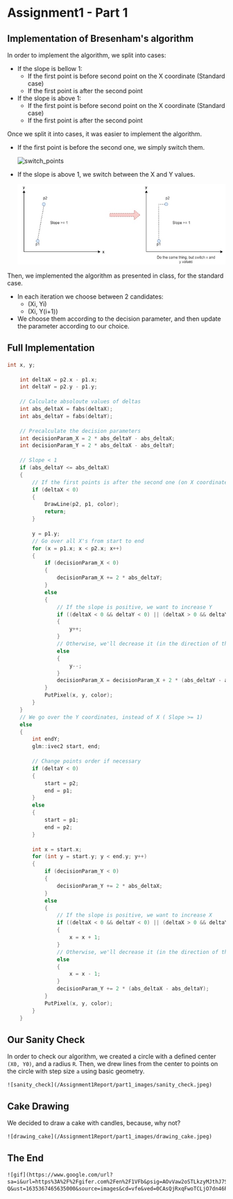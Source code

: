# Assignment1 - Part 1
## Implementation of Bresenham's algorithm
In order to implement the algorithm, we split into cases:

- If the slope is bellow 1:
    - If the first point is before second point on the X coordinate (Standard case)
    - If the first point is after the second point 
- If the slope is above 1:
    - If the first point is before second point on the X coordinate (Standard case)
    - If the first point is after the second point 

Once we split it into cases, it was easier to implement the algorithm.
- If the first point is before the second one, we simply switch them.

	![switch_points](/part1_images/switch_points.jpeg) 

- If the slope is above 1, we switch between the X and Y values.

	![switch_coordinates](/Assignment1Report/part1_images/switch_coordinates.jpeg)

Then, we implemented the algorithm as presented in class, for the standard case.

- In each iteration we choose between 2 candidates:
    - (Xi, Yi)
    - (Xi, Y(i+1))
- We choose them according to the decision parameter, and then update the parameter according to our choice.

## Full Implementation
```C++
int x, y;

	int deltaX = p2.x - p1.x;
	int deltaY = p2.y - p1.y;

	// Calculate absoloute values of deltas
	int abs_deltaX = fabs(deltaX);
	int abs_deltaY = fabs(deltaY);

	// Precalculate the decision parameters
	int decisionParam_X = 2 * abs_deltaY - abs_deltaX;
	int decisionParam_Y = 2 * abs_deltaX - abs_deltaY;

	// Slope < 1
	if (abs_deltaY <= abs_deltaX)
	{
		// If the first points is after the second one (on X coordinates), switch them
		if (deltaX < 0)
		{
			DrawLine(p2, p1, color);
			return;
		}

		y = p1.y;
		// Go over all X's from start to end
		for (x = p1.x; x < p2.x; x++)
		{
			if (decisionParam_X < 0)
			{
				decisionParam_X += 2 * abs_deltaY;
			}
			else
			{
				// If the slope is positive, we want to increase Y
				if ((deltaX < 0 && deltaY < 0) || (deltaX > 0 && deltaY > 0))
				{
					y++;
				}
				// Otherwise, we'll decrease it (in the direction of the line)
				else
				{
					y--;
				}
				decisionParam_X = decisionParam_X + 2 * (abs_deltaY - abs_deltaX);
			}
			PutPixel(x, y, color);
		}
	}
	// We go over the Y coordinates, instead of X ( Slope >= 1)
	else
	{
		int endY;
		glm::ivec2 start, end;

		// Change points order if necessary
		if (deltaY < 0)
		{
			start = p2;
			end = p1;
		}
		else
		{
			start = p1;
			end = p2;
		}

		int x = start.x;
		for (int y = start.y; y < end.y; y++)
		{
			if (decisionParam_Y < 0)
			{
				decisionParam_Y += 2 * abs_deltaX;
			}
			else
			{
				// If the slope is positive, we want to increase X
				if ((deltaX < 0 && deltaY < 0) || (deltaX > 0 && deltaY > 0))
				{
					x = x + 1;
				}
				// Otherwise, we'll decrease it (in the direction of the line)
				else
				{
					x = x - 1;
				}
				decisionParam_Y += 2 * (abs_deltaX - abs_deltaY);
			}
			PutPixel(x, y, color);
		}
	}
```

## Our Sanity Check

In order to check our algorithm, we created a circle with a defined center `(X0, Y0)`, and a radius `R`.
Then, we drew lines from the center to points on the circle with step size `a` using basic geometry.

	![sanity_check](/Assignment1Report/part1_images/sanity_check.jpeg)

## Cake Drawing

We decided to draw a cake with candles, because, why not?

	![drawing_cake](/Assignment1Report/part1_images/drawing_cake.jpeg)
	
## The End
	![gif](https://www.google.com/url?sa=i&url=https%3A%2F%2Fgifer.com%2Fen%2F1VFb&psig=AOvVaw2oSTLkzyMJthJ7Sr8nRN-Q&ust=1635367465635000&source=images&cd=vfe&ved=0CAsQjRxqFwoTCLjO7dn46PMCFQAAAAAdAAAAABAb)
